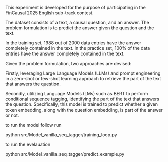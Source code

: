 This experiment is developed for the purpose of participating in the FinCausal 2025 English sub-track contest.


The dataset consists of a text, a causal question, and an answer. The problem formulation is to predict the answer given the question and the text.


In the training set, 1988 out of 2000 data entries have the answer completely contained in the text. In the practice set, 100% of the data entries have the answer completely contained in the text.


Given the problem formulation, two approaches are devised:


Firstly, leveraging Large Language Models (LLMs) and prompt engineering in a zero-shot or few-shot learning approach to retrieve the part of the text that answers the question.


Secondly, utilizing Language Models (LMs) such as BERT to perform conditional sequence tagging, identifying the part of the text that answers the question. Specifically, this model is trained to predict whether a given token embedding, along with the question embedding, is part of the answer or not.




to run the model follow run  

python src/Model_vanilla_seq_tagger/training_loop.py 

to run the evelauation 

python src/Model_vanilla_seq_tagger/predict_example.py 
